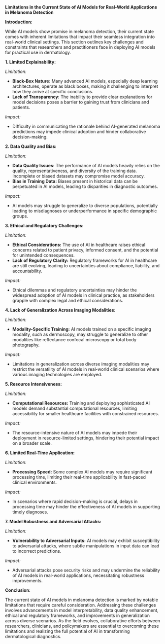 **Limitations in the Current State of AI Models for Real-World Applications in Melanoma Detection**

**Introduction:**

While AI models show promise in melanoma detection, their current state comes with inherent limitations that impact their seamless integration into real-world clinical settings. This section outlines key challenges and constraints that researchers and practitioners face in deploying AI models for practical use in dermatology.

**1. Limited Explainability:**

*Limitation:*
   - **Black-Box Nature:** Many advanced AI models, especially deep learning architectures, operate as black boxes, making it challenging to interpret how they arrive at specific conclusions.
   - **Lack of Transparency:** The inability to provide clear explanations for model decisions poses a barrier to gaining trust from clinicians and patients.

*Impact:*
   - Difficulty in communicating the rationale behind AI-generated melanoma predictions may impede clinical adoption and hinder collaborative decision-making.

**2. Data Quality and Bias:**

*Limitation:*
   - **Data Quality Issues:** The performance of AI models heavily relies on the quality, representativeness, and diversity of the training data. Incomplete or biased datasets may compromise model accuracy.
   - **Bias in Training Data:** Biases present in historical data can be perpetuated in AI models, leading to disparities in diagnostic outcomes.

*Impact:*
   - AI models may struggle to generalize to diverse populations, potentially leading to misdiagnoses or underperformance in specific demographic groups.

**3. Ethical and Regulatory Challenges:**

*Limitation:*
   - **Ethical Considerations:** The use of AI in healthcare raises ethical concerns related to patient privacy, informed consent, and the potential for unintended consequences.
   - **Lack of Regulatory Clarity:** Regulatory frameworks for AI in healthcare are still evolving, leading to uncertainties about compliance, liability, and accountability.

*Impact:*
   - Ethical dilemmas and regulatory uncertainties may hinder the widespread adoption of AI models in clinical practice, as stakeholders grapple with complex legal and ethical considerations.

**4. Lack of Generalization Across Imaging Modalities:**

*Limitation:*
   - **Modality-Specific Training:** AI models trained on a specific imaging modality, such as dermoscopy, may struggle to generalize to other modalities like reflectance confocal microscopy or total body photography.

*Impact:*
   - Limitations in generalization across diverse imaging modalities may restrict the versatility of AI models in real-world clinical scenarios where various imaging technologies are employed.

**5. Resource Intensiveness:**

*Limitation:*
   - **Computational Resources:** Training and deploying sophisticated AI models demand substantial computational resources, limiting accessibility for smaller healthcare facilities with constrained resources.

*Impact:*
   - The resource-intensive nature of AI models may impede their deployment in resource-limited settings, hindering their potential impact on a broader scale.

**6. Limited Real-Time Application:**

*Limitation:*
   - **Processing Speed:** Some complex AI models may require significant processing time, limiting their real-time applicability in fast-paced clinical environments.

*Impact:*
   - In scenarios where rapid decision-making is crucial, delays in processing time may hinder the effectiveness of AI models in supporting timely diagnoses.

**7. Model Robustness and Adversarial Attacks:**

*Limitation:*
   - **Vulnerability to Adversarial Inputs:** AI models may exhibit susceptibility to adversarial attacks, where subtle manipulations in input data can lead to incorrect predictions.

*Impact:*
   - Adversarial attacks pose security risks and may undermine the reliability of AI models in real-world applications, necessitating robustness improvements.

**Conclusion:**

The current state of AI models in melanoma detection is marked by notable limitations that require careful consideration. Addressing these challenges involves advancements in model interpretability, data quality enhancement, ethical and regulatory frameworks, and improvements in generalization across diverse scenarios. As the field evolves, collaborative efforts between researchers, clinicians, and policymakers are essential to overcoming these limitations and realizing the full potential of AI in transforming dermatological diagnostics.